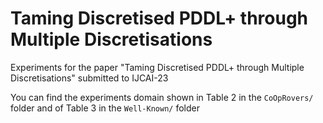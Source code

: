 # Taming Discretised PDDL+ through Multiple Discretisations

Experiments for the paper "Taming Discretised PDDL+ through Multiple Discretisations" submitted to IJCAI-23

You can find the experiments domain shown in Table 2 in the `CoOpRovers/` folder and of Table 3 in the `Well-Known/` folder
